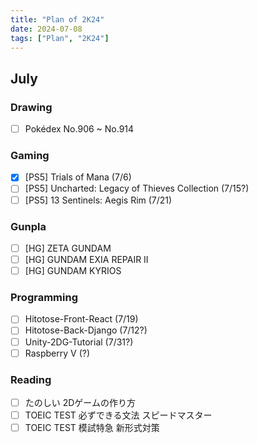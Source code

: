 ```yaml
---
title: "Plan of 2K24"
date: 2024-07-08
tags: ["Plan", "2K24"]
---
```


## July

### Drawing

- [ ] Pokédex No.906 ~ No.914

### Gaming

- [x] [PS5] Trials of Mana (7/6)
- [ ] [PS5] Uncharted: Legacy of Thieves Collection (7/15?)
- [ ] [PS5] 13 Sentinels: Aegis Rim (7/21)

### Gunpla

- [ ] [HG] ZETA GUNDAM
- [ ] [HG] GUNDAM EXIA REPAIR II
- [ ] [HG] GUNDAM KYRIOS

### Programming

- [ ] Hitotose-Front-React (7/19)
- [ ] Hitotose-Back-Django (7/12?)
- [ ] Unity-2DG-Tutorial (7/31?)
- [ ] Raspberry V (?)

### Reading

- [ ] たのしい 2Dゲームの作り方
- [ ] TOEIC TEST 必ずできる文法 スピードマスター
- [ ] TOEIC TEST 模試特急 新形式対策
